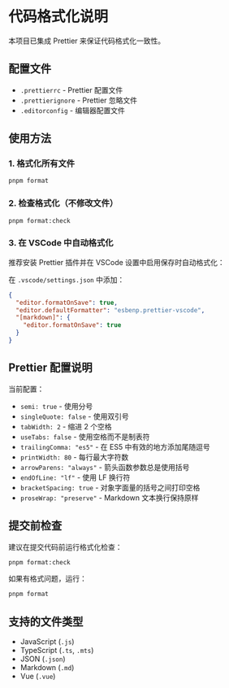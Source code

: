 # 代码格式化说明

本项目已集成 Prettier 来保证代码格式化一致性。

## 配置文件

- `.prettierrc` - Prettier 配置文件
- `.prettierignore` - Prettier 忽略文件
- `.editorconfig` - 编辑器配置文件

## 使用方法

### 1. 格式化所有文件

```bash
pnpm format
```

### 2. 检查格式化（不修改文件）

```bash
pnpm format:check
```

### 3. 在 VSCode 中自动格式化

推荐安装 Prettier 插件并在 VSCode 设置中启用保存时自动格式化：

在 `.vscode/settings.json` 中添加：

```json
{
  "editor.formatOnSave": true,
  "editor.defaultFormatter": "esbenp.prettier-vscode",
  "[markdown]": {
    "editor.formatOnSave": true
  }
}
```

## Prettier 配置说明

当前配置：

- `semi: true` - 使用分号
- `singleQuote: false` - 使用双引号
- `tabWidth: 2` - 缩进 2 个空格
- `useTabs: false` - 使用空格而不是制表符
- `trailingComma: "es5"` - 在 ES5 中有效的地方添加尾随逗号
- `printWidth: 80` - 每行最大字符数
- `arrowParens: "always"` - 箭头函数参数总是使用括号
- `endOfLine: "lf"` - 使用 LF 换行符
- `bracketSpacing: true` - 对象字面量的括号之间打印空格
- `proseWrap: "preserve"` - Markdown 文本换行保持原样

## 提交前检查

建议在提交代码前运行格式化检查：

```bash
pnpm format:check
```

如果有格式问题，运行：

```bash
pnpm format
```

## 支持的文件类型

- JavaScript (`.js`)
- TypeScript (`.ts`, `.mts`)
- JSON (`.json`)
- Markdown (`.md`)
- Vue (`.vue`)
